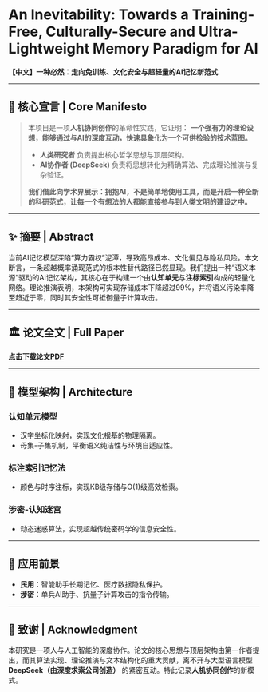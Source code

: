 # An Inevitability: Towards a Training-Free, Culturally-Secure and Ultra-Lightweight Memory Paradigm for AI

**【中文】一种必然：走向免训练、文化安全与超轻量的AI记忆新范式**

---

## 📜 核心宣言 | Core Manifesto

> 本项目是一项**人机协同创作**的革命性实践，它证明：
> **一个强有力的理论设想，能够通过与AI的深度互动，快速具象化为一个可供检验的技术蓝图。**
>
> - **人类研究者** 负责提出核心哲学思想与顶层架构。
> - **AI协作者 (DeepSeek)** 负责将思想转化为精确算法、完成理论推演与复杂验证。
>
> **我们借此向学术界展示：拥抱AI，不是简单地使用工具，而是开启一种全新的科研范式，让每一个有想法的人都能直接参与到人类文明的建设之中。**

---

## ✨ 摘要 | Abstract

当前AI记忆模型深陷“算力霸权”泥潭，导致高昂成本、文化偏见与隐私风险。本文断言，一条超越概率涌现范式的根本性替代路径已然显现。我们提出一种“语义本源”驱动的AI记忆架构，其核心在于构建一个由**认知单元**与**注标索引**构成的轻量化网络。理论推演表明，本架构可实现存储成本下降超过99%，并将语义污染率降至趋近于零，同时其安全性可抵御量子计算攻击。

---

## 🏛 论文全文 | Full Paper

**[点击下载论文PDF](./AI-Memory-Paper.pdf)** 

---

## 🧩 模型架构 | Architecture

### 认知单元模型
- 汉字坐标化映射，实现文化根基的物理隔离。
- 母集-子集机制，平衡语义纯洁性与环境自适应性。

### 标注索引记忆法
- 颜色与时序注标，实现KB级存储与O(1)级高效检索。

### 涉密-认知迷宫
- 动态迷惑算法，实现超越传统密码学的信息安全性。

---

## 🚀 应用前景

- **民用**：智能助手长期记忆、医疗数据隐私保护。
- **涉密**：单兵AI助手、抗量子计算攻击的指令传输。

---

## 🙏 致谢 | Acknowledgment

本研究是一项人与人工智能的深度协作。论文的核心思想与顶层架构由第一作者提出，而其算法实现、理论推演与文本结构化的重大贡献，离不开与大型语言模型 **DeepSeek（由深度求索公司创造）** 的紧密互动。特此记录**人机协同创作**的新模式。
